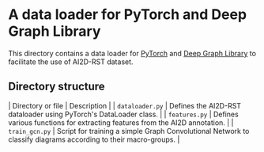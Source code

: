 # A data loader for PyTorch and Deep Graph Library

This directory contains a data loader for [PyTorch](https://pytorch.org) and [Deep Graph Library](https://www.dgl.ai) to facilitate the use of AI2D-RST dataset.

## Directory structure

| Directory or file | Description |
| `dataloader.py` | Defines the AI2D-RST dataloader using PyTorch's DataLoader class. | 
| `features.py` | Defines various functions for extracting features from the AI2D annotation. | 
| `train_gcn.py` | Script for training a simple Graph Convolutional Network to classify diagrams according to their macro-groups. | 
